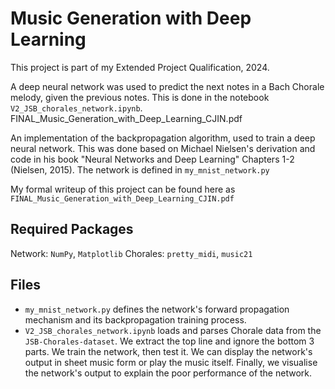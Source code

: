 # Music Generation with Deep Learning
This project is part of my Extended Project Qualification, 2024. 

A deep neural network was used to predict the next notes in a Bach Chorale melody, given the previous notes. This is done in the notebook ```V2_JSB_chorales_network.ipynb```. FINAL_Music_Generation_with_Deep_Learning_CJIN.pdf

An implementation of the backpropagation algorithm, used to train a deep neural network. This was done based on Michael Nielsen's derivation and code in his book "Neural Networks and Deep Learning" Chapters 1-2 (Nielsen, 2015). The network is defined in ```my_mnist_network.py```

My formal writeup of this project can be found here as ```FINAL_Music_Generation_with_Deep_Learning_CJIN.pdf```

## Required Packages
Network: ```NumPy```, ```Matplotlib```
Chorales: ```pretty_midi```, ```music21``` 

## Files
- ```my_mnist_network.py``` defines the network's forward propagation mechanism and its backpropagation training process. 
- ```V2_JSB_chorales_network.ipynb``` loads and parses Chorale data from the ```JSB-Chorales-dataset```. We extract the top line and ignore the bottom 3 parts. We train the network, then test it. We can display the network's output in sheet music form or play the music itself. Finally, we visualise the network's output to explain the poor performance of the network.






